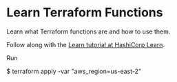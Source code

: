 # Learn Terraform Functions

Learn what Terraform functions are and how to use them.

Follow along with the [Learn tutorial at HashiCorp Learn](https://learn.hashicorp.com/tutorials/terraform/functions?in=terraform/configuration-language).



Run


$ terraform apply -var "aws_region=us-east-2"

